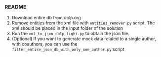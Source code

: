 ### README ###

1. Download entire db from dblp.org
2. Remove entities from the xml file with `entities_remover.py` script. The xml should be placed in the input folder of the solution
3. Run the `xml_to_json_dblp_light.py` to obtain the json file.
4. (Optional) If you want to generate mock data related to a single author, with coauthors, you can use the `filter_entire_json_db_with_only_one_author.py` script